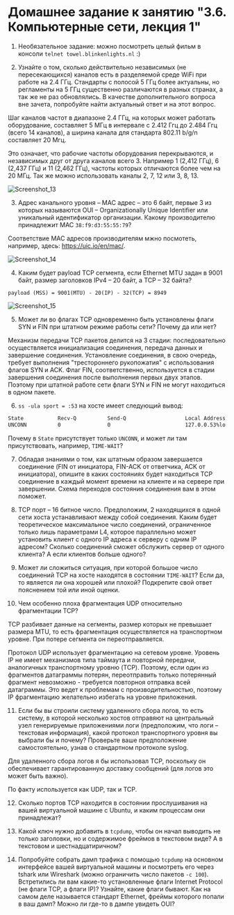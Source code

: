 
# Домашнее задание к занятию "3.6. Компьютерные сети, лекция 1"

1. Необязательное задание:
можно посмотреть целый фильм в консоли `telnet towel.blinkenlights.nl` :)

2. Узнайте о том, сколько действительно независимых (не пересекающихся) каналов есть в разделяемой среде WiFi при работе на 2.4 ГГц. Стандарты с полосой 5 ГГц более актуальны, но регламенты на 5 ГГц существенно различаются в разных странах, а так же не раз обновлялись. В качестве дополнительного вопроса вне зачета, попробуйте найти актуальный ответ и на этот вопрос.

Шаг каналов частот в диапазоне 2.4 ГГц, на которых может работать оборудование, составляет 5 МГц в интервале с 2.412 Ггц до 2.484 Ггц (всего 14  каналов), а ширина канала для стандарта 802.11 b/g/n составляет 20 Мгц. 

Это означает, что рабочие частоты оборудования перекрываются, и независимых друг от друга каналов всего 3. Например 1 (2,412 ГГц), 6 (2,437 ГГц) и 11 (2,462 ГГц), частоты которых отличаются более чем на 20 МГц. Так же можно использовать каналы 2, 7, 12 или 3, 8, 13.

![Screenshot_13](https://user-images.githubusercontent.com/72273610/122647572-8ee1a300-d146-11eb-9378-f274a277f357.png)

3. Адрес канального уровня – MAC адрес – это 6 байт, первые 3 из которых называются OUI – Organizationally Unique Identifier или уникальный идентификатор организации. Какому производителю принадлежит MAC `38:f9:d3:55:55:79`?

Соответствие MAC адресов производителям мжно посмотеть, например, здесь: https://uic.io/en/mac/. 

![Screenshot_14](https://user-images.githubusercontent.com/72273610/122884976-7947c580-d360-11eb-8682-653c2dba74f0.png)


4. Каким будет payload TCP сегмента, если Ethernet MTU задан в 9001 байт, размер заголовков IPv4 – 20 байт, а TCP – 32 байта?

```
payload (MSS) = 9001(MTU) - 20(IP) - 32(TCP) = 8949
```

![Screenshot_15](https://user-images.githubusercontent.com/72273610/122891551-6c2dd500-d366-11eb-95a4-88f9cddd05d6.png)


5. Может ли во флагах TCP одновременно быть установлены флаги SYN и FIN при штатном режиме работы сети? Почему да или нет?

Механизм передачи TCP пакетов делится на 3 стадии: последовательно осуществляется инициализация соединения, передача данных и завершение соединения. Установление соединения, в свою очередь, требует выполнения "трестороннего рукопожатия" с использования флагов SYN и ACK. Флаг FIN, соответственно, используется в стадии завершения соединения после выполнения первых двух этапов. Поэтому при штатной работе сети флаги SYN и FIN не могут находиться в одном пакете.

6. `ss -ula sport = :53` на хосте имеет следующий вывод:

```bash
State           Recv-Q          Send-Q                   Local Address:Port                     Peer Address:Port          Process
UNCONN          0               0                        127.0.0.53%lo:domain                        0.0.0.0:*
```

Почему в `State` присутствует только `UNCONN`, и может ли там присутствовать, например, `TIME-WAIT`?

7. Обладая знаниями о том, как штатным образом завершается соединение (FIN от инициатора, FIN-ACK от ответчика, ACK от инициатора), опишите в каких состояниях будет находиться TCP соединение в каждый момент времени на клиенте и на сервере при завершении. Схема переходов состояния соединения вам в этом поможет.

8. TCP порт – 16 битное число. Предположим, 2 находящихся в одной сети хоста устанавливают между собой соединения. Каким будет теоретическое максимальное число соединений, ограниченное только лишь параметрами L4, которое параллельно может установить клиент с одного IP адреса к серверу с одним IP адресом? Сколько соединений сможет обслужить сервер от одного клиента? А если клиентов больше одного?

9. Может ли сложиться ситуация, при которой большое число соединений TCP на хосте находятся в состоянии  `TIME-WAIT`? Если да, то является ли она хорошей или плохой? Подкрепите свой ответ пояснением той или иной оценки.

10. Чем особенно плоха фрагментация UDP относительно фрагментации TCP?

TCP разбивает данные на сегменты, размер которых не превышает размера MTU, то есть фрагментация осуществляется на транспортном уровне. При потере сегмента он переотправляется.

Протокол UDP использует фрагментацию на сетевом уровне. Уровень IP не имеет механизмов типа таймаута и повторной передачи, аналогичных транспортному уровню (TCP). Поэтому, если один из фрагментов датаграммы потерян, переотправить только потерянный фрагмент невозможно - требуется повторноя отправка всей датаграммы. Это ведет к проблемам с производительностью, поэтому IP фрагментацию желательно избегать на уровне приложения.


11. Если бы вы строили систему удаленного сбора логов, то есть систему, в которой несколько хостов отправяют на центральный узел генерируемые приложениями логи (предположим, что логи – текстовая информация), какой протокол транспортного уровня вы выбрали бы и почему? Проверьте ваше предположение самостоятельно, узнав о стандартном протоколе syslog.

Для удаленного сбора логов я бы использовал TCP, поскольку он обеспечивает гарантированную доставку сообщений (для логов это может быть важно).

По факту используется как UDP, так и TCP.

12. Сколько портов TCP находится в состоянии прослушивания на вашей виртуальной машине с Ubuntu, и каким процессам они принадлежат?

13. Какой ключ нужно добавить в `tcpdump`, чтобы он начал выводить не только заголовки, но и содержимое фреймов в текстовом виде? А в текстовом и шестнадцатиричном?

14. Попробуйте собрать дамп трафика с помощью `tcpdump` на основном интерфейсе вашей виртуальной машины и посмотреть его через tshark или Wireshark (можно ограничить число пакетов `-c 100`). Встретились ли вам какие-то установленные флаги Internet Protocol (не флаги TCP, а флаги IP)? Узнайте, какие флаги бывают. Как на самом деле называется стандарт Ethernet, фреймы которого попали в ваш дамп? Можно ли где-то в дампе увидеть OUI?
